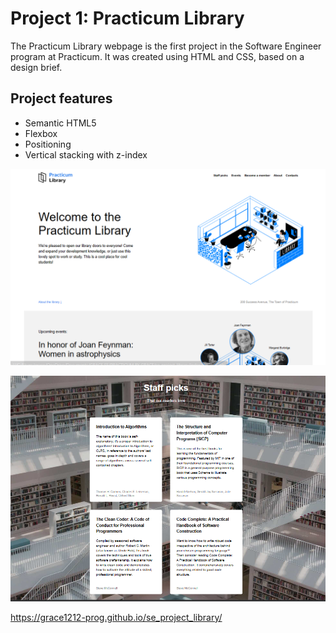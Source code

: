# Project 1: Practicum Library

The Practicum Library webpage is the first project in the Software Engineer program at Practicum. It was created using HTML and CSS, based on a design brief.

## Project features

- Semantic HTML5
- Flexbox
- Positioning
- Vertical stacking with z-index


![Alt text](<practicum library.png>)

![Alt text](<practicum library 2.png>)

https://grace1212-prog.github.io/se_project_library/
